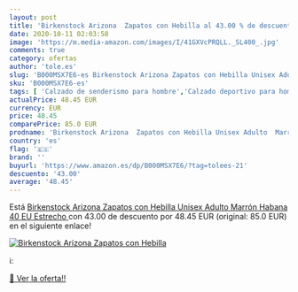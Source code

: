 ```yaml
---
layout: post
title: 'Birkenstock Arizona  Zapatos con Hebilla al 43.00 % de descuento'
date: 2020-10-11 02:03:58
image: 'https://m.media-amazon.com/images/I/41GXVcPRQLL._SL400_.jpg'
comments: true
category: ofertas
author: 'tole.es'
slug: 'B000MSX7E6-es Birkenstock Arizona Zapatos con Hebilla Unisex Adulto...'
sku: 'B000MSX7E6-es'
tags: [ 'Calzado de senderismo para hombre','Calzado deportivo para hombre','Chanclas y sandalias de piscina para hombre','Zapatillas de senderismo para hombre','Zapatillas y calzado deportivo para hombre','Zapatos','Zapatos para hombre','Zapatos y complementos','zapatos', ]
actualPrice: 48.45 EUR
currency: EUR
price: 48.45
comparePrice: 85.0 EUR
prodname: 'Birkenstock Arizona  Zapatos con Hebilla Unisex Adulto  Marrón  Habana   40 EU  Estrecho '
country: 'es'
flag: '🇪🇸'
brand: ''
buyurl: 'https://www.amazon.es/dp/B000MSX7E6/?tag=tolees-21'
descuento: '43.00'
average: '48.45'
---
```


Está [Birkenstock Arizona  Zapatos con Hebilla Unisex Adulto  Marrón  Habana   40 EU  Estrecho ](https://www.amazon.es/dp/B000MSX7E6/?tag=tolees-21) con 43.00 de descuento por 48.45 EUR (original: 85.0 EUR) en el siguiente enlace!

[![Birkenstock Arizona  Zapatos con Hebilla](https://m.media-amazon.com/images/I/41GXVcPRQLL._SL400_.jpg)](https://www.amazon.es/dp/B000MSX7E6/?tag=tolees-21)

ℹ️:


[🛒 Ver la oferta!!](https://www.amazon.es/dp/B000MSX7E6/?tag=tolees-21)
